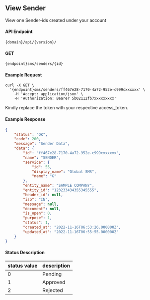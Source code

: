 ## View Sender

View one Sender-ids created under your account

#### API Endpoint

```
{domain}/api/{version}/
```

#### GET

```
{endpoint}sms/senders/{id}
```

#### Example Request

```
curl -X GET \
  '{endpoint}sms/senders/ff467e28-7170-4a72-952e-c999cxxxxxx' \
    -H 'Accept: application/json' \
    -H 'Authorization: Bearer 5b02112fb7xxxxxxxxx'
```

Kindly replace the token with your respective access_token.

#### Example Response

```json
{
    "status": "OK",
    "code": 200,
    "message": "Sender Data",
    "data": {
        "id": "ff467e28-7170-4a72-952e-c999cxxxxxx",
        "name": "SENDER",
        "service": {
            "id": 55,
            "display_name": "Global SMS",
            "name": "G"
        },
        "entity_name": "SAMPLE COMPANY",
        "entity_id": "123233434355345555",
        "header_id": null,
        "iso": "IN",
        "message": null,
        "document": null,
        "is_open": 0,
        "purpose": 1,
        "status": 1,
        "created_at": "2022-11-16T06:53:26.000000Z",
        "updated_at": "2022-11-16T06:55:55.000000Z"
    }
}
```

#### Status Description 

| status value | description |
| ------------ | ------------|
| 0            | Pending     |
| 1            | Approved    |
| 2            | Rejected    |